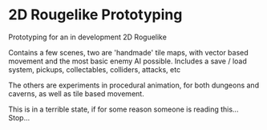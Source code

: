 # 2D Rougelike Prototyping
 Prototyping for an in development 2D Roguelike

Contains a few scenes, two are 'handmade' tile maps, with vector based movement and the most basic
enemy AI possible. Includes a save / load system, pickups, collectables, colliders, attacks, etc

The others are experiments in procedural animation, for both dungeons and caverns, as well as 
tile based movement.

This is in a terrible state, if for some reason someone is reading this... Stop...